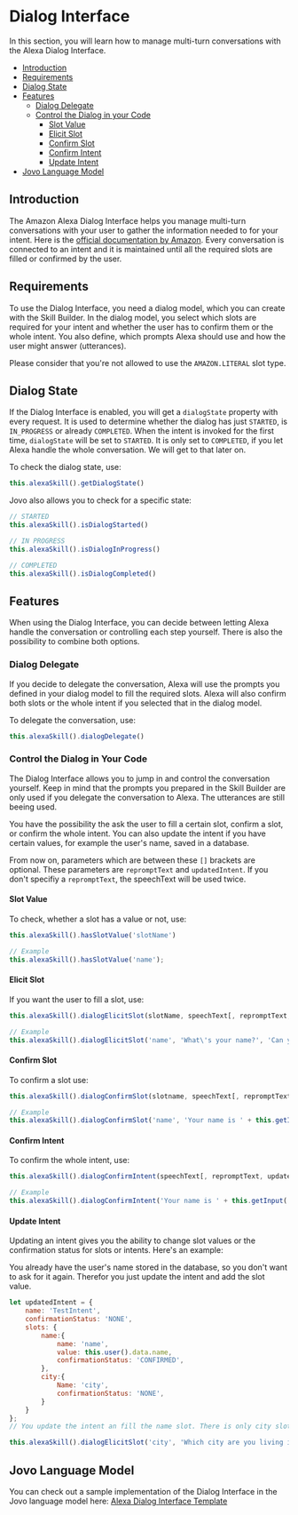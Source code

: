 # Dialog Interface

In this section, you will learn how to manage multi-turn conversations with the Alexa Dialog Interface.

* [Introduction](#introduction)
* [Requirements](#requirements)
* [Dialog State](#dialog-state)
* [Features](#features)
    * [Dialog Delegate](#dialog-delegate)
    * [Control the Dialog in your Code](#control-the-dialog-in-your-code)
        * [Slot Value](#slot-value)
        * [Elicit Slot](#elicit-slot)
        * [Confirm Slot](#confirm-slot)
        * [Confirm Intent](#confirm-intent)
        * [Update Intent](#update-intent)
* [Jovo Language Model](#jovo-language-model)

## Introduction

The Amazon Alexa Dialog Interface helps you manage multi-turn conversations with your user to gather the information needed to for your intent.
Here is the [official documentation by Amazon](https://developer.amazon.com/docs/custom-skills/dialog-interface-reference.html).
Every conversation is connected to an intent and it is maintained until all the required slots are filled or confirmed by the user. 

## Requirements

To use the Dialog Interface, you need a dialog model, which you can create with the Skill Builder. In the dialog model, you select which slots are required for your intent and whether the user has to confirm them or the whole intent. You also define, which prompts Alexa should use and how the user might answer (utterances).

Please consider that you're not allowed to use the `AMAZON.LITERAL` slot type.

## Dialog State

If the Dialog Interface is enabled, you will get a `dialogState` property with every request. It is used to determine whether the dialog has just `STARTED`, is `IN_PROGRESS` or already `COMPLETED`. 
When the intent is invoked for the first time, `dialogState` will be set to `STARTED`. It is only set to `COMPLETED`, if you let Alexa handle the whole conversation. We will get to that later on.

To check the dialog state, use: 
```javascript
this.alexaSkill().getDialogState()
```

Jovo also allows you to check for a specific state:

```javascript
// STARTED
this.alexaSkill().isDialogStarted()

// IN PROGRESS
this.alexaSkill().isDialogInProgress()

// COMPLETED
this.alexaSkill().isDialogCompleted()
```

## Features

When using the Dialog Interface, you can decide between letting Alexa handle the conversation or controlling each step yourself. There is also the possibility to combine both options.

### Dialog Delegate

If you decide to delegate the conversation, Alexa will use the prompts you defined in your dialog model to fill the required slots. Alexa will also confirm both slots or the whole intent if you selected that in the dialog model.

To delegate the conversation, use:
```javascript
this.alexaSkill().dialogDelegate()
```

### Control the Dialog in Your Code

The Dialog Interface allows you to jump in and control the conversation yourself. Keep in mind that the prompts you prepared in the Skill Builder are only used if you delegate the conversation to Alexa. The utterances are still beeing used.

You have the possibility the ask the user to fill a certain slot, confirm a slot, or confirm the whole intent. You can also update the intent if you have certain values, for example the user's name, saved in a database. 

From now on, parameters which are between these `[]` brackets are optional. These parameters are `repromptText` and `updatedIntent`. If you don't specifiy a `repromptText`, the speechText will be used twice. 

#### Slot Value

To check, whether a slot has a value or not, use:
```javascript
this.alexaSkill().hasSlotValue('slotName')

// Example
this.alexaSkill().hasSlotValue('name');
```

#### Elicit Slot

If you want the user to fill a slot, use:
```javascript
this.alexaSkill().dialogElicitSlot(slotName, speechText[, repromptText, updatedIntent])

// Example
this.alexaSkill().dialogElicitSlot('name', 'What\'s your name?', 'Can you tell me your name, please?');
```

#### Confirm Slot

To confirm a slot use:
```javascript
this.alexaSkill().dialogConfirmSlot(slotname, speechText[, repromptText, updatedIntent])

// Example
this.alexaSkill().dialogConfirmSlot('name', 'Your name is ' + this.getInput('name').value + ', right?');
```

#### Confirm Intent

To confirm the whole intent, use:
```javascript
this.alexaSkill().dialogConfirmIntent(speechText[, repromptText, updatedIntent])

// Example
this.alexaSkill().dialogConfirmIntent('Your name is ' + this.getInput('name') + ' and you are from ' + this.getInput('city') + ', correct?');
```
#### Update Intent

Updating an intent gives you the ability to change slot values or the confirmation status for slots or intents. Here's an example:

You already have the user's name stored in the database, so you don't want to ask for it again. Therefor you just update the intent and add the slot value.
```javascript
let updatedIntent = {
    name: 'TestIntent',
    confirmationStatus: 'NONE',
    slots: {
        name:{
            name: 'name',
            value: this.user().data.name,
            confirmationStatus: 'CONFIRMED',
        },
        city:{
            Name: 'city',
            confirmationStatus: 'NONE',
        }
    }
};
// You update the intent an fill the name slot. There is only city slot left, so you can manually ask the user to fill that

this.alexaSkill().dialogElicitSlot('city', 'Which city are you living in?', updatedIntent);
```

## Jovo Language Model

You can check out a sample implementation of the Dialog Interface in the Jovo language model here: [Alexa Dialog Interface Template](https://github.com/jovotech/jovo-templates/blob/master/alexa/dialoginterface/models/en-US.json)


<!--[metadata]: {"description": "Learn how to use the Alexa Dialog Interface with the Jovo Framework", 
"route": "amazon-alexa/dialog-interface" }-->
